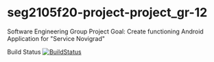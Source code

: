 # seg2105f20-project-project_gr-12
Software Engineering Group Project 
Goal: Create functioning Android Application for "Service Novigrad"

Build Status [![BuildStatus](https://circleci.com/gh/SEG2105-uottawa/seg2105f20-project-project_gr-12/README.png?branch=master)](https://circleci.com/gh/SEG2105-uottawa/seg2105f20-project-project_gr-12)

